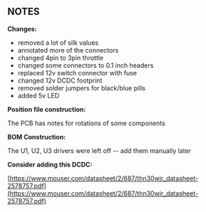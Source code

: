 ## NOTES 

**Changes:**

* removed a lot of silk values
* annotated more of the connectors
* changed 4pin to 3pin throttle
* changed some connectors to 0.1 inch headers
* replaced 12v switch connector with fuse
* changed 12v DCDC footprint
* removed solder jumpers for black/blue pills
* added 5v LED

**Position file construction:**

The PCB has notes for rotations of some components

**BOM Construction:**

The U1, U2, U3 drivers were left off -- add them manually later

**Consider adding this DCDC:**

[https://www.mouser.com/datasheet/2/687/thn30wir_datasheet-2578757.pdf](https://www.mouser.com/datasheet/2/687/thn30wir_datasheet-2578757.pdf)
